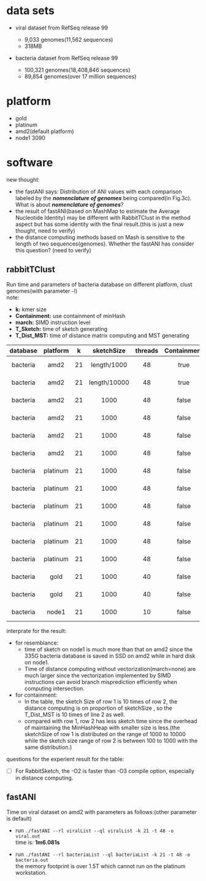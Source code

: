 # data sets 

* viral dataset from RefSeq release 99
    * 9,033 genomes(11,562 sequences)
    * 318MB

* bacteria dataset from RefSeq release 99
    * 100,321 genomes(18,408,846 sequences)
    * 89,854 genomes(over 17 million sequences)

# platform 
* gold
* platinum
* amd2(default platform)
* node1 3090 

# software 
new thought:
* the fastANI says: Distribution of ANI values with each comparison labeled by the ***nomenclature of genomes*** being compared(in Fig.3c). What is about ***nomenclature of genomes***?
* the result of fastANI(based on MashMap to estimate the Average Nucleotide Identity) may be different with RabbitTClust in the method aspect but has some identity with the final result.(this is just a new thought, need to verify)
* the distance computing methods based on Mash is sensitive to the length of two sequences(genomes). Whether the fastANI has consider this question? (need to verify) 


## rabbitTClust
Run time and parameters of bacteria database on different platform, clust genomes(with parameter -l)  
note: 
* **k:** kmer size
* **Containment:** use containment of minHash
* **march:** SIMD instruction level
* **T_Sketch:** time of sketch generating
* **T_Dist_MST:** time of distance matrix computing and MST generating

|database   |platform|k  |sketchSize   |threads|Containment|    march |time   |T_Sketch|T_Dist_MST|
|:-:        |:-:     |:-:|:-:          |:-:    |:-:        |    :-:   |:-:    |:-:     |:-:       |
|bacteria   |amd2    |21 |length/1000  |48     |true       |  -O2  none  |160m48s|551s    |9070s     |
|bacteria   |amd2    |21 |length/10000 |48     |true       |  -O2  none  | 20m43s|279s    |932s      |
|bacteria   |amd2    |21 |1000         |48     |false      |  -O2  avx2  |  9m50s|322s    |242s      |
|bacteria   |amd2    |21 |1000         |48     |false      |  -O3  avx2  |  9m46s|311s    |251s      |
|bacteria   |amd2    |21 |1000         |48     |false      |  -O2  none  | 23m25s|296s    |1084s     |
|bacteria   |amd2    |21 |1000         |48     |false      |  -O3  none  |  24m3s|287s    |1130s     |
|bacteria   |platinum|21 |1000         |48     |false      |  -O2  avx512| 11m40s|350s    |326s      |
|bacteria   |platinum|21 |1000         |48     |false      |  -O3  avx512|  9m55s|353s    |216s      |
|bacteria   |platinum|21 |1000         |48     |false      |  -O3  avx2  | 10m32s|367s    |240s      |
|bacteria   |platinum|21 |1000         |48     |false      |  -O2  avx2  | 11m26s|362s    |298s      |
|bacteria   |platinum|21 |1000         |48     |false      |  -O3  none  | 33m33s|345s    |1643s     |
|bacteria   |platinum|21 |1000         |48     |false      |  -O2  none  | 29m57s|341s    |1431s     |
|bacteria   |gold    |21 |1000         |40     |false      |  -O2  avx512| 12m11s|462s    |242s      |
|bacteria   |gold    |21 |1000         |40     |false      |  -O3  avx512| 14m26s|449s    |388s      |
|bacteria   |node1   |21 |1000         |10     |false      |  -O2  avx2  |220m35s|12534s  |680s      |


interprate for the result:
* for resemblance:
  * time of sketch on node1 is much more than that on amd2 since the 335G bacteria database is saved in SSD on amd2 while in hard disk on node1. 
  * Time of distance computing without vectorization(march=none) are much larger since the vectorization implemented by SIMD instructions can avoid branch misprediction efficiently when computing intersection.
* for containment:
  * In the table, the sketch Size of row 1 is 10 times of row 2, the distance computing is on proportion of sketchSize , so the T_Dist_MST is  10 times of line 2 as well.
  * compared with row 1, row 2 has less sketch time since the overhead of maintaining the MinHashHeap with smaller size is less.(the sketchSize of row 1 is distributed on the range of 1000 to 10000 while the sketch size range of row 2 is between 100 to 1000 with the same distribution.)

questions for the experient result for the table:  
* [ ] For RabbitSketch, the -O2 is faster than -O3 compile option, especially in distance computing.

## fastANI
Time on viral dataset on amd2 with parameters as follows:(other parameter is default)

* run `./fastANI --rl viralList --ql viralList -k 21 -t 48 -o viral.out`  
time is: **1m6.081s**

* run `./fastANI --rl bacteriaList --ql bacteriaList -k 21 -t 48 -o bacteria.out`  
the memory footprint is over 1.5T which cannot run on the platinum workstation.
